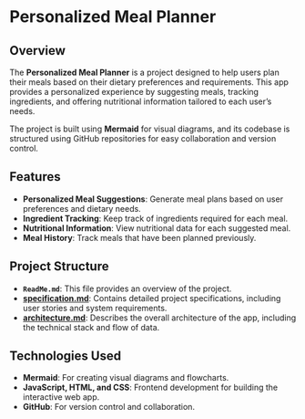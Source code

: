 # Personalized Meal Planner

## Overview
The **Personalized Meal Planner** is a project designed to help users plan their meals based on their dietary preferences and requirements. This app provides a personalized experience by suggesting meals, tracking ingredients, and offering nutritional information tailored to each user’s needs.

The project is built using **Mermaid** for visual diagrams, and its codebase is structured using GitHub repositories for easy collaboration and version control.

## Features
- **Personalized Meal Suggestions**: Generate meal plans based on user preferences and dietary needs.
- **Ingredient Tracking**: Keep track of ingredients required for each meal.
- **Nutritional Information**: View nutritional data for each suggested meal.
- **Meal History**: Track meals that have been planned previously.

## Project Structure
- **`ReadMe.md`**: This file provides an overview of the project.
- **[specification.md](./specification.md)**: Contains detailed project specifications, including user stories and system requirements.
- **[architecture.md](./architecture.md)**: Describes the overall architecture of the app, including the technical stack and flow of data.

## Technologies Used
- **Mermaid**: For creating visual diagrams and flowcharts.
- **JavaScript, HTML, and CSS**: Frontend development for building the interactive web app.
- **GitHub**: For version control and collaboration.
